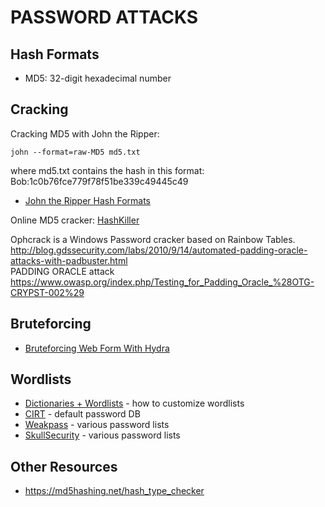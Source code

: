 # PASSWORD ATTACKS

Hash Formats
------------

* MD5: 32-digit hexadecimal number


Cracking
--------

Cracking MD5 with John the Ripper:

`john --format=raw-MD5 md5.txt`

where md5.txt contains the hash in this format: Bob:1c0b76fce779f78f51be339c49445c49  

* [John the Ripper Hash Formats](http://pentestmonkey.net/cheat-sheet/john-the-ripper-hash-formats)  

Online MD5 cracker: [HashKiller](https://hashkiller.co.uk/md5-decrypter.aspx)

Ophcrack is a Windows Password cracker based on Rainbow Tables.  
http://blog.gdssecurity.com/labs/2010/9/14/automated-padding-oracle-attacks-with-padbuster.html  
PADDING ORACLE attack   
https://www.owasp.org/index.php/Testing_for_Padding_Oracle_%28OTG-CRYPST-002%29  


Bruteforcing
------------

* [Bruteforcing Web Form With Hydra](http://null-byte.wonderhowto.com/how-to/hack-like-pro-crack-online-web-form-passwords-with-thc-hydra-burp-suite-0160643/)


Wordlists
---------

* [Dictionaries + Wordlists](https://blog.g0tmi1k.com/2011/06/dictionaries-wordlists/) - how to customize wordlists
* [CIRT](https://cirt.net/passwords) - default password DB
* [Weakpass](http://weakpass.com/lists) - various password lists
* [SkullSecurity](https://wiki.skullsecurity.org/Passwords) - various password lists


Other Resources
---------------

* https://md5hashing.net/hash_type_checker  
